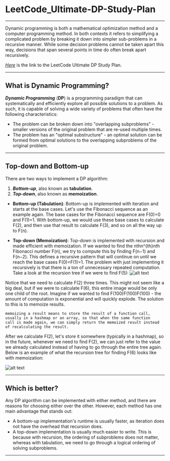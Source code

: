 # LeetCode_Ultimate-DP-Study-Plan
------

Dynamic programming is both a mathematical optimization method and a computer programming method. In both contexts it refers to simplifying a complicated problem by breaking it down into simpler sub-problems in a recursive manner. While some decision problems cannot be taken apart this way, decisions that span several points in time do often break apart recursively.

_[Here]_ is the link to the LeetCode Ultimate DP Study Plan.

[Here]: https://leetcode.com/study-plan/dynamic-programming/?progress=n5biiqs

------
## What is Dynamic Programming?

**_Dynamic Programming_** (**DP**) is a programming paradigm that can systematically and efficiently explore all possible solutions to a problem. As such, it is capable of solving a wide variety of problems that often have the following characteristics:
+ The problem can be broken down into "overlapping subproblems" - smaller versions of the original problem that are re-used multiple times.
+ The problem has an "optimal substructure" - an optimal solution can be formed from optimal solutions to the overlapping subproblems of the original problem.

------
## Top-down and Bottom-up
There are two ways to implement a DP algorithm:
1. **_Bottom-up_**, also known as **tabulation**.
2. **_Top-down_**, also known as **memoization**.


+ **Bottom-up (Tabulation)**:
Bottom-up is implemented with iteration and starts at the base cases. Let's use the Fibonacci sequence as an example again. The base cases for the Fibonacci sequence are
F(0)=0 and F(1)=1. With bottom-up, we would use these base cases to calculate F(2), and then use that result to calculate F(3),
and so on all the way up to F(n).


+ **Top-down (Memoization)**:
Top-down is implemented with recursion and made efficient with memoization. If we wanted to find the nthn^{th}nth Fibonacci number F(n), we try to compute this by
finding F(n−1) and F(n−2). This defines a recursive pattern that will continue on until we reach the base cases
F(0)=F(1)=1. The problem with just implementing it recursively is that there is a ton of unnecessary repeated computation. Take a look at the
recursion tree if we were to find F(5):
![alt text](https://leetcode.com/explore/learn/card/Figures/DP1/C1A2_1.png "Recursion Tree")

Notice that we need to calculate F(2) three times. This might not seem like a big deal, but if we were to calculate F(6), this entire image would be only
one child of the root. Imagine if we wanted to find F(100)F(100)F(100) - the amount of computation is exponential and will quickly explode. The solution to this is to
memoize results.
```
memoizing a result means to store the result of a function call, usually in a hashmap or an array, so that when the same function
call is made again, we can simply return the memoized result instead of recalculating the result.
```

After we calculate F(2), let's store it somewhere (typically in a hashmap), so in the future, whenever we need to find F(2), we can just refer to the value we already calculated instead of having to go through the entire tree again. Below is an example of what the recursion tree for finding F(6) looks like with memoization:

![alt text][tree]

[tree]: https://github.com/ShubhanshuJha/LeetCode_Ultimate-DP-Study-Plan/blob/main/Recursion%20Tree%20after%20Memoization.png "Recursion Tree with Memoization"

------
## Which is better?

Any DP algorithm can be implemented with either method, and there are reasons for choosing either over the other. However, each method has one main
advantage that stands out:
+ A bottom-up implementation's runtime is usually faster, as iteration does not have the overhead that recursion does.
+ A top-down implementation is usually much easier to write. This is because with recursion, the ordering of subproblems does not matter, whereas with
tabulation, we need to go through a logical ordering of solving subproblems.
------
